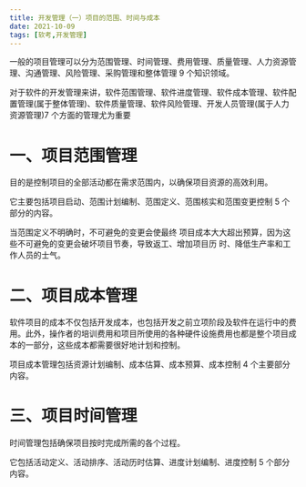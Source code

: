 ```yaml
---
title: 开发管理（一）项目的范围、时间与成本
date: 2021-10-09
tags: [软考,开发管理]
---
```



一般的项目管理可以分为范围管理、时间管理、费用管理、质量管理、人力资源管理、沟通管理、风险管理、采购管理和整体管理 9 个知识领域。

对于软件的开发管理来讲，软件范围管理、软件进度管理、软件成本管理、软件配置管理(属于整体管理)、软件质量管理、软件风险管理、开发人员管理(属于人力资源管理)7 个方面的管理尤为重要


# 一、项目范围管理
目的是控制项目的全部活动都在需求范围内，以确保项目资源的高效利用。

它主要包括项目启动、范围计划编制、范围定义、范围核实和范围变更控制 5 个部分的内容。

当范围定义不明确时，不可避免的变更会使最终 项目成本大大超出预算，因为这些不可避免的变更会破坏项目节奏，导致返工、增加项目历 时、降低生产率和工作人员的士气。

# 二、项目成本管理
软件项目的成本不仅包括开发成本，也包括开发之前立项阶段及软件在运行中的费用。此外，操作者的培训费用和项目所使用的各种硬件设施费用也都是整个项目成本的一部分，这些成本都需要很好地计划和控制。

项目成本管理包括资源计划编制、成本估算、成本预算、成本控制 4 个主要部分内容。

# 三、项目时间管理
时间管理包括确保项目按时完成所需的各个过程。

它包括活动定义、活动排序、活动历时估算、进度计划编制、进度控制 5 个部分内容。



